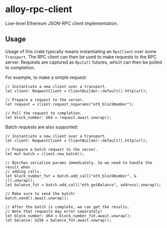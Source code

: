 # alloy-rpc-client

Low-level Ethereum JSON-RPC client implementation.

## Usage

Usage of this crate typically means instantiating an `RpcClient` over some
`Transport`. The RPC client can then be used to make requests to the RPC
server. Requests are captured as `RpcCall` futures, which can then be polled to
completion.

For example, to make a simple request:

```rust,ignore
// Instantiate a new client over a transport.
let client: ReqwestClient = ClientBuilder::default().http(url);

// Prepare a request to the server.
let request = client.request_noparams("eth_blockNumber");

// Poll the request to completion.
let block_number: U64 = request.await.unwrap();
```

Batch requests are also supported:

```rust,ignore
// Instantiate a new client over a transport.
let client: ReqwestClient = ClientBuilder::default().http(url);

// Prepare a batch request to the server.
let mut batch = client.new_batch();

// Batches serialize params immediately. So we need to handle the result when
// adding calls.
let block_number_fut = batch.add_call("eth_blockNumber", &()).unwrap();
let balance_fut = batch.add_call("eth_getBalance", address).unwrap();

// Make sure to send the batch!
batch.send().await.unwrap();

// After the batch is complete, we can get the results.
// Note that requests may error separately!
let block_number: U64 = block_number_fut.await.unwrap();
let balance: U256 = balance_fut.await.unwrap();
```

